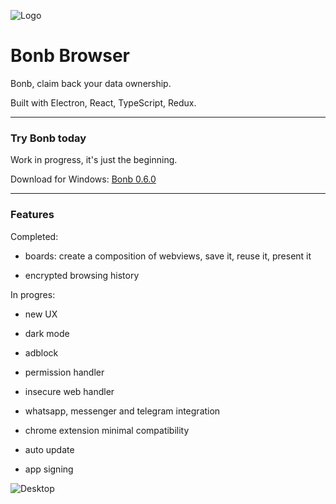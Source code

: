 ![Logo](https://github.com/danielfebrero/bonb-browser/blob/master/images/logo.PNG)

# Bonb Browser

Bonb, claim back your data ownership.

Built with Electron, React, TypeScript, Redux.

---

### Try Bonb today

Work in progress, it's just the beginning.

Download for Windows: [Bonb 0.6.0](https://github.com/danielfebrero/bonb-browser/releases/download/v0.6.0/Bonb.Setup.0.6.0.exe)

---

### Features

Completed:

- boards: create a composition of webviews, save it, reuse it, present it

- encrypted browsing history

In progres:

- new UX

- dark mode

- adblock

- permission handler

- insecure web handler

- whatsapp, messenger and telegram integration

- chrome extension minimal compatibility

- auto update

- app signing

![Desktop](https://github.com/danielfebrero/bonb-browser/blob/master/images/desktop.PNG)
